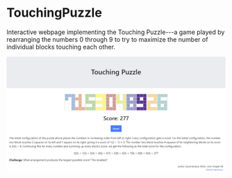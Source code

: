 # TouchingPuzzle
Interactive webpage implementing the Touching Puzzle---a game played by rearranging the numbers 0 through 9 to try to maximize the number of individual blocks touching each other.

![Screenshot](screenshot_01.png)
